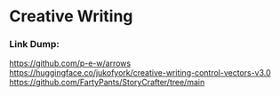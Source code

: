 # Creative Writing






### Link Dump:
https://github.com/p-e-w/arrows
https://huggingface.co/jukofyork/creative-writing-control-vectors-v3.0
https://github.com/FartyPants/StoryCrafter/tree/main





